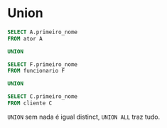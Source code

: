 # Union

```sql
SELECT A.primeiro_nome
FROM ator A

UNION

SELECT F.primeiro_nome
FROM funcionario F

UNION

SELECT C.primeiro_nome
FROM cliente C
```

`UNION` sem nada é igual distinct, `UNION ALL` traz tudo.
<!--stackedit_data:
eyJoaXN0b3J5IjpbLTE0Nzg3OTExNzhdfQ==
-->
